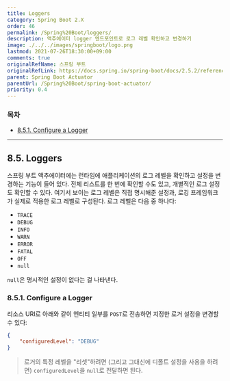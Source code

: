 ```yaml
---
title: Loggers
category: Spring Boot 2.X
order: 46
permalink: /Spring%20Boot/loggers/
description: 액추에이터 logger 엔드포인트로 로그 레벨 확인하고 변경하기
image: ./../../images/springboot/logo.png
lastmod: 2021-07-26T18:30:00+09:00
comments: true
originalRefName: 스프링 부트
originalRefLink: https://docs.spring.io/spring-boot/docs/2.5.2/reference/htmlsingle/#actuator.loggers
parent: Spring Boot Actuator
parentUrl: /Spring%20Boot/spring-boot-actuator/
priority: 0.4
---
```


### 목차

- [8.5.1. Configure a Logger](#851-configure-a-logger)

---

## 8.5. Loggers

스프링 부트 액추에이터에는 런타임에 애플리케이션의 로그 레벨을 확인하고 설정을 변경하는 기능이 들어 있다. 전체 리스트를 한 번에 확인할 수도 있고, 개별적인 로그 설정도 확인할 수 있다. 여기서 보이는 로그 레벨은 직접 명시해준 설정과, 로깅 프레임워크가 실제로 적용한 로그 레벨로 구성된다. 로그 레벨은 다음 중 하나다:

- `TRACE`
- `DEBUG`
- `INFO`
- `WARN`
- `ERROR`
- `FATAL`
- `OFF`
- `null`

`null`은 명시적인 설정이 없다는 걸 나타낸다.

### 8.5.1. Configure a Logger

리소스 URI로 아래와 같이 엔티티 일부를 `POST`로 전송하면 지정한 로거 설정을 변경할 수 있다:

```json
{
    "configuredLevel": "DEBUG"
}
```

> 로거의 특정 레벨을 "리셋"하려면 (그리고 그대신에 디폴트 설정을 사용을 하려면) `configuredLevel`을 `null`로 전달하면 된다.